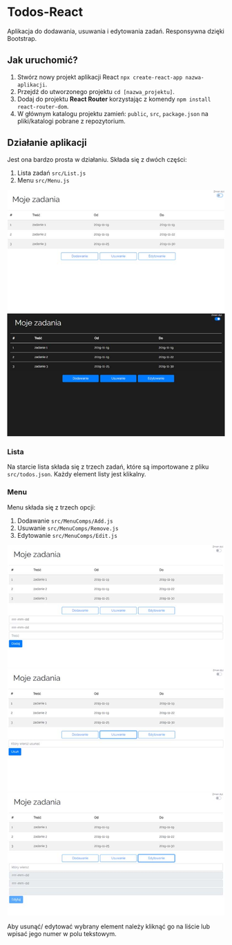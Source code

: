 # Todos-React
Aplikacja do dodawania, usuwania i edytowania zadań. Responsywna dzięki Bootstrap.

## Jak uruchomić?
1. Stwórz nowy projekt aplikacji React `npx create-react-app nazwa-aplikacji`.
1. Przejdź do utworzonego projektu `cd [nazwa_projektu]`.
1. Dodaj do projektu **React Router** korzystając z komendy `npm install react-router-dom`.
1. W głównym katalogu projektu zamień: `public`, `src`, `package.json` na pliki/katalogi pobrane z repozytorium.

## Działanie aplikacji
Jest ona bardzo prosta w działaniu. Składa się z dwóch części:
1. Lista zadań `src/List.js`
2. Menu `src/Menu.js`

![Strona startowa- jasny motyw](/images/index_light_small.jpg)
![Strona startowa- ciemny motyw](/images/index_dark_small.jpg)

### Lista
Na starcie lista składa się z trzech zadań, które są importowane z pliku `src/todos.json`. Każdy element listy jest klikalny.

### Menu
Menu składa się z trzech opcji:
1. Dodawanie `src/MenuComps/Add.js`
2. Usuwanie `src/MenuComps/Remove.js`
3. Edytowanie `src/MenuComps/Edit.js`

![Dodawanie](/images/start_add_small.jpg)
![Usuwanie](/images/start_remove_small.jpg)
![Edytowanie](/images/start_edit_small.jpg)

Aby usunąć/ edytować wybrany element należy kliknąć go na liście lub wpisać jego numer w polu tekstowym.

